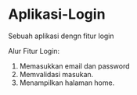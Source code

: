 # Aplikasi-Login
Sebuah aplikasi dengn fitur login

Alur Fitur Login:
1.	Memasukkan email dan password
2.	Memvalidasi masukan.
3.	Menampilkan halaman home.
